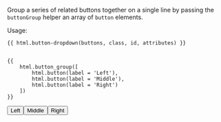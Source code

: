 Group a series of related buttons together on a single line by passing the `buttonGroup` helper an array of `button` elements.

Usage:

    {{ html.button-dropdown(buttons, class, id, attributes) }}


    {{
        html.button_group([
            html.button(label = 'Left'),
            html.button(label = 'Middle'),
            html.button(label = 'Right')
        ])
    }}

<div class="btn__group"><button class="btn">Left</button><button class="btn">Middle</button><button class="btn">Right</button></div>

